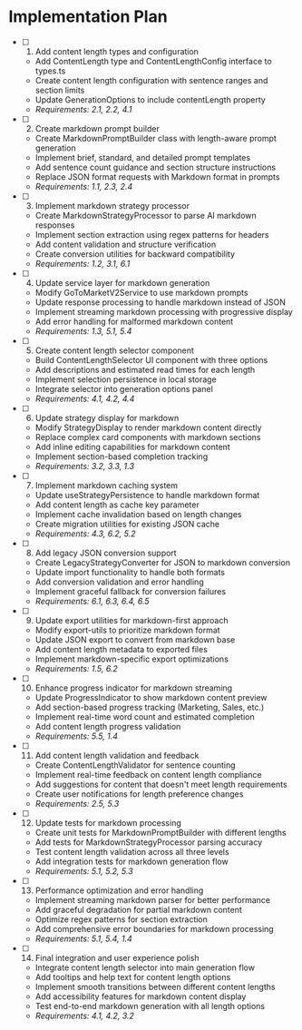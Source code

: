 # Implementation Plan

- [ ] 1. Add content length types and configuration
  - Add ContentLength type and ContentLengthConfig interface to types.ts
  - Create content length configuration with sentence ranges and section limits
  - Update GenerationOptions to include contentLength property
  - _Requirements: 2.1, 2.2, 4.1_

- [ ] 2. Create markdown prompt builder
  - Create MarkdownPromptBuilder class with length-aware prompt generation
  - Implement brief, standard, and detailed prompt templates
  - Add sentence count guidance and section structure instructions
  - Replace JSON format requests with Markdown format in prompts
  - _Requirements: 1.1, 2.3, 2.4_

- [ ] 3. Implement markdown strategy processor
  - Create MarkdownStrategyProcessor to parse AI markdown responses
  - Implement section extraction using regex patterns for headers
  - Add content validation and structure verification
  - Create conversion utilities for backward compatibility
  - _Requirements: 1.2, 3.1, 6.1_

- [ ] 4. Update service layer for markdown generation
  - Modify GoToMarketV2Service to use markdown prompts
  - Update response processing to handle markdown instead of JSON
  - Implement streaming markdown processing with progressive display
  - Add error handling for malformed markdown content
  - _Requirements: 1.3, 5.1, 5.4_

- [ ] 5. Create content length selector component
  - Build ContentLengthSelector UI component with three options
  - Add descriptions and estimated read times for each length
  - Implement selection persistence in local storage
  - Integrate selector into generation options panel
  - _Requirements: 4.1, 4.2, 4.4_

- [ ] 6. Update strategy display for markdown
  - Modify StrategyDisplay to render markdown content directly
  - Replace complex card components with markdown sections
  - Add inline editing capabilities for markdown content
  - Implement section-based completion tracking
  - _Requirements: 3.2, 3.3, 1.3_

- [ ] 7. Implement markdown caching system
  - Update useStrategyPersistence to handle markdown format
  - Add content length as cache key parameter
  - Implement cache invalidation based on length changes
  - Create migration utilities for existing JSON cache
  - _Requirements: 4.3, 6.2, 5.2_

- [ ] 8. Add legacy JSON conversion support
  - Create LegacyStrategyConverter for JSON to markdown conversion
  - Update import functionality to handle both formats
  - Add conversion validation and error handling
  - Implement graceful fallback for conversion failures
  - _Requirements: 6.1, 6.3, 6.4, 6.5_

- [ ] 9. Update export utilities for markdown-first approach
  - Modify export-utils to prioritize markdown format
  - Update JSON export to convert from markdown base
  - Add content length metadata to exported files
  - Implement markdown-specific export optimizations
  - _Requirements: 1.5, 6.2_

- [ ] 10. Enhance progress indicator for markdown streaming
  - Update ProgressIndicator to show markdown content preview
  - Add section-based progress tracking (Marketing, Sales, etc.)
  - Implement real-time word count and estimated completion
  - Add content length progress validation
  - _Requirements: 5.5, 1.4_

- [ ] 11. Add content length validation and feedback
  - Create ContentLengthValidator for sentence counting
  - Implement real-time feedback on content length compliance
  - Add suggestions for content that doesn't meet length requirements
  - Create user notifications for length preference changes
  - _Requirements: 2.5, 5.3_

- [ ] 12. Update tests for markdown processing
  - Create unit tests for MarkdownPromptBuilder with different lengths
  - Add tests for MarkdownStrategyProcessor parsing accuracy
  - Test content length validation across all three levels
  - Add integration tests for markdown generation flow
  - _Requirements: 5.1, 5.2, 5.3_

- [ ] 13. Performance optimization and error handling
  - Implement streaming markdown parser for better performance
  - Add graceful degradation for partial markdown content
  - Optimize regex patterns for section extraction
  - Add comprehensive error boundaries for markdown processing
  - _Requirements: 5.1, 5.4, 1.4_

- [ ] 14. Final integration and user experience polish
  - Integrate content length selector into main generation flow
  - Add tooltips and help text for content length options
  - Implement smooth transitions between different content lengths
  - Add accessibility features for markdown content display
  - Test end-to-end markdown generation with all length options
  - _Requirements: 4.1, 4.2, 3.2_